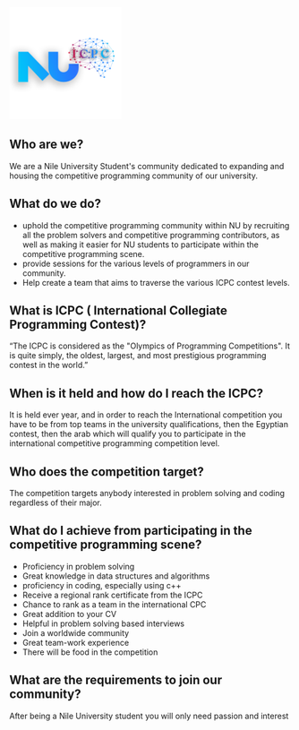 <a href="https://www.facebook.com/ICPCNU">
<img src="https://github.com/ICPC-NU/ICPC-NU-Resources/blob/master/github_mats/icpc-nu.png" width="200" height="200">
</a>

## Who are we?
We are a Nile University Student's community dedicated to expanding and housing the competitive programming community of our university.
## What do we do?
- uphold the competitive programming community within NU by recruiting all the problem solvers and competitive programming contributors, as well as making it easier for NU students to participate within the competitive programming scene.
- provide sessions for the various levels of programmers in our community.
- Help create a team that aims to traverse the various ICPC contest levels.
## What is ICPC ( International Collegiate Programming Contest)?
“The ICPC is considered as the "Olympics of Programming Competitions". It is quite simply, the oldest, largest, and most prestigious programming contest in the world.”
## When is it held and how do I reach the ICPC?
It is held ever year, and in order to reach the International competition you have to be from top teams in the university qualifications, then the Egyptian contest, then the arab which will qualify you to participate in the international competitive programming competition level.
##  Who does the competition target?
The competition targets anybody interested in problem solving and coding regardless of their major.
##  What do I achieve from participating in the competitive programming scene?
- Proficiency in problem solving
- Great knowledge in data structures and algorithms
- proficiency in coding, especially using c++
- Receive a regional rank certificate from the ICPC
- Chance to rank as a team in the international CPC
- Great addition to your CV
- Helpful in problem solving based interviews
- Join a worldwide community
- Great team-work experience
- There will be food in the competition
## What are the requirements to join our community?
 After being a Nile University student you will only need passion and interest
